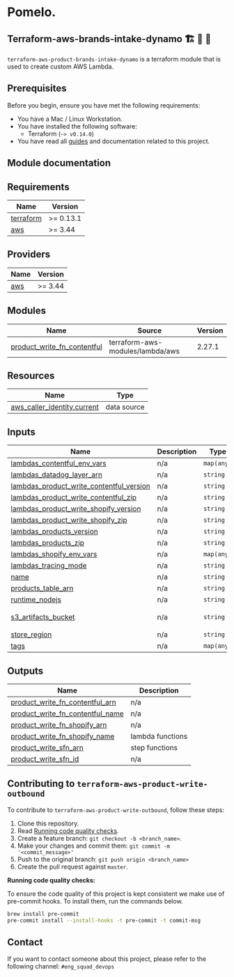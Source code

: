 
# Pomelo.

## Terraform-aws-brands-intake-dynamo 🏗 🏢 🏬

`terraform-aws-product-brands-intake-dynamo` is a terraform module that is used to create custom AWS Lambda.

## Prerequisites

Before you begin, ensure you have met the following requirements:

- You have a Mac / Linux Workstation.
- You have installed the following software:
  -  Terraform (`~> v0.14.0`)
- You have read all [guides](https://pomelofashion.atlassian.net/wiki/spaces/ENG/pages/809697581/Terraform) and documentation related to this project.

## Module documentation

<!-- BEGINNING OF PRE-COMMIT-TERRAFORM DOCS HOOK -->
## Requirements

| Name | Version |
|------|---------|
| <a name="requirement_terraform"></a> [terraform](#requirement\_terraform) | >= 0.13.1 |
| <a name="requirement_aws"></a> [aws](#requirement\_aws) | >= 3.44 |

## Providers

| Name | Version |
|------|---------|
| <a name="provider_aws"></a> [aws](#provider\_aws) | >= 3.44 |

## Modules

| Name | Source | Version |
|------|--------|---------|
| <a name="module_brands_write_dynamodb"></a> [product\_write\_fn\_contentful](#module\_product\_write\_fn\_contentful) | terraform-aws-modules/lambda/aws | 2.27.1 |
## Resources

| Name | Type |
|------|------|
| [aws_caller_identity.current](https://registry.terraform.io/providers/hashicorp/aws/latest/docs/data-sources/caller_identity) | data source |

## Inputs

| Name | Description | Type | Default | Required |
|------|-------------|------|---------|:--------:|
| <a name="input_lambdas_contentful_env_vars"></a> [lambdas\_contentful\_env\_vars](#input\_lambdas\_contentful\_env\_vars) | n/a | `map(any)` | `{}` | no |
| <a name="input_lambdas_datadog_layer_arn"></a> [lambdas\_datadog\_layer\_arn](#input\_lambdas\_datadog\_layer\_arn) | n/a | `string` | `""` | no |
| <a name="input_lambdas_product_write_contentful_version"></a> [lambdas\_product\_write\_contentful\_version](#input\_lambdas\_product\_write\_contentful\_version) | n/a | `string` | `""` | no |
| <a name="input_lambdas_product_write_contentful_zip"></a> [lambdas\_product\_write\_contentful\_zip](#input\_lambdas\_product\_write\_contentful\_zip) | n/a | `string` | `""` | no |
| <a name="input_lambdas_product_write_shopify_version"></a> [lambdas\_product\_write\_shopify\_version](#input\_lambdas\_product\_write\_shopify\_version) | n/a | `string` | `""` | no |
| <a name="input_lambdas_product_write_shopify_zip"></a> [lambdas\_product\_write\_shopify\_zip](#input\_lambdas\_product\_write\_shopify\_zip) | n/a | `string` | `""` | no |
| <a name="input_lambdas_products_version"></a> [lambdas\_products\_version](#input\_lambdas\_products\_version) | n/a | `string` | `""` | no |
| <a name="input_lambdas_products_zip"></a> [lambdas\_products\_zip](#input\_lambdas\_products\_zip) | n/a | `string` | `""` | no |
| <a name="input_lambdas_shopify_env_vars"></a> [lambdas\_shopify\_env\_vars](#input\_lambdas\_shopify\_env\_vars) | n/a | `map(any)` | `{}` | no |
| <a name="input_lambdas_tracing_mode"></a> [lambdas\_tracing\_mode](#input\_lambdas\_tracing\_mode) | n/a | `string` | `"PassThrough"` | no |
| <a name="input_name"></a> [name](#input\_name) | n/a | `string` | `""` | no |
| <a name="input_products_table_arn"></a> [products\_table\_arn](#input\_products\_table\_arn) | n/a | `string` | `""` | no |
| <a name="input_runtime_nodejs"></a> [runtime\_nodejs](#input\_runtime\_nodejs) | n/a | `string` | `"nodejs14.x"` | no |
| <a name="input_s3_artifacts_bucket"></a> [s3\_artifacts\_bucket](#input\_s3\_artifacts\_bucket) | n/a | `string` | `"pmlo-deployment-artifacts"` | no |
| <a name="input_store_region"></a> [store\_region](#input\_store\_region) | n/a | `string` | `""` | no |
| <a name="input_tags"></a> [tags](#input\_tags) | n/a | `map(any)` | `{}` | no |

## Outputs

| Name | Description |
|------|-------------|
| <a name="output_product_write_fn_contentful_arn"></a> [product\_write\_fn\_contentful\_arn](#output\_product\_write\_fn\_contentful\_arn) | n/a |
| <a name="output_product_write_fn_contentful_name"></a> [product\_write\_fn\_contentful\_name](#output\_product\_write\_fn\_contentful\_name) | n/a |
| <a name="output_product_write_fn_shopify_arn"></a> [product\_write\_fn\_shopify\_arn](#output\_product\_write\_fn\_shopify\_arn) | n/a |
| <a name="output_product_write_fn_shopify_name"></a> [product\_write\_fn\_shopify\_name](#output\_product\_write\_fn\_shopify\_name) | lambda functions |
| <a name="output_product_write_sfn_arn"></a> [product\_write\_sfn\_arn](#output\_product\_write\_sfn\_arn) | step functions |
| <a name="output_product_write_sfn_id"></a> [product\_write\_sfn\_id](#output\_product\_write\_sfn\_id) | n/a |
<!-- END OF PRE-COMMIT-TERRAFORM DOCS HOOK -->

## Contributing to `terraform-aws-product-write-outbound`

To contribute to `terraform-aws-product-write-outbound`, follow these steps:

1. Clone this repository.
2. Read [Running code quality checks](#quality-checks).
3. Create a feature branch: `git checkout -b <branch_name>`.
4. Make your changes and commit them: `git commit -m '<commit_message>'`
5. Push to the original branch: `git push origin <branch_name>`
6. Create the pull request against `master`.

**<a name="quality-checks"></a>Running code quality checks:**

To ensure the code quality of this project is kept consistent we make use of pre-commit hooks. To install them, run the commands below.

```bash
brew install pre-commit
pre-commit install --install-hooks -t pre-commit -t commit-msg
```

## Contact

If you want to contact someone about this project, please refer to the following channel: `#eng_squad_devops`
